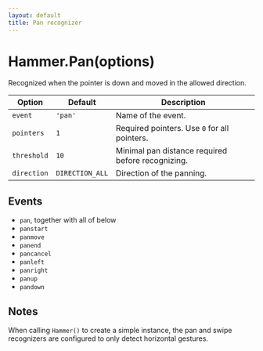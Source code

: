 ```yaml
---
layout: default
title: Pan recognizer
---
```


# Hammer.Pan(options)
Recognized when the pointer is down and moved in the allowed direction.

| Option       | Default         | Description       |
|--------------|-----------------|-------------------|
| `event`      | `'pan'`         | Name of the event. |
| `pointers`   | `1`             | Required pointers. Use `0` for all pointers. |
| `threshold`  | `10`            | Minimal pan distance required before recognizing. |
| `direction`  | `DIRECTION_ALL` | Direction of the panning. |

## Events
- `pan`, together with all of below
- `panstart`
- `panmove`
- `panend`
- `pancancel`
- `panleft`
- `panright`
- `panup `
- `pandown`

## Notes
When calling `Hammer()` to create a simple instance, the pan and swipe recognizers are configured to only detect horizontal gestures.
